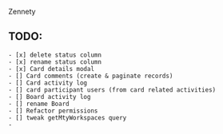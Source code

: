 Zennety

## TODO:

    - [x] delete status column
    - [x] rename status column
    - [x] Card details modal
    - [] Card comments (create & paginate records)
    - [] Card activity log
    - [] card participant users (from card related activities)
    - [] Board activity log
    - [] rename Board
    - [] Refactor permissions
    - [] tweak getMtyWorkspaces query
    -

